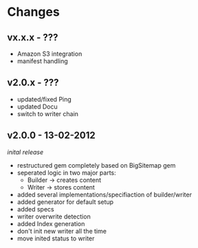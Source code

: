 # Changes

## vx.x.x - ???

  * Amazon S3 integration
  * manifest handling

## v2.0.x - ???

  * updated/fixed Ping
  * updated Docu
  * switch to writer chain

## v2.0.0 - 13-02-2012
  _inital release_

  * restructured gem completely based on BigSitemap gem
  * seperated logic in two major parts:
    * Builder -> creates content
    * Writer -> stores content
  * added several implementations/specifiaction of builder/writer
  * added generator for default setup
  * added specs
  * writer overwrite detection
  * added Index generation
  * don't init new writer all the time
  * move inited status to writer
